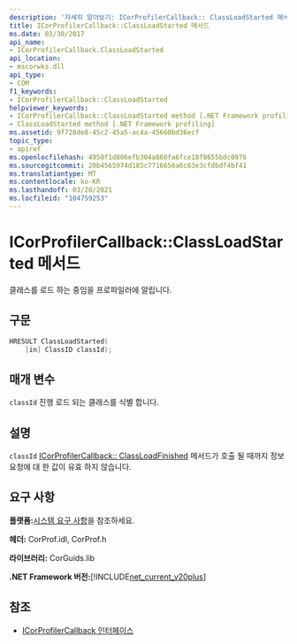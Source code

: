 ```yaml
---
description: '자세히 알아보기: ICorProfilerCallback:: ClassLoadStarted 메서드'
title: ICorProfilerCallback::ClassLoadStarted 메서드
ms.date: 03/30/2017
api_name:
- ICorProfilerCallback.ClassLoadStarted
api_location:
- mscorwks.dll
api_type:
- COM
f1_keywords:
- ICorProfilerCallback::ClassLoadStarted
helpviewer_keywords:
- ICorProfilerCallback::ClassLoadStarted method [.NET Framework profiling]
- ClassLoadStarted method [.NET Framework profiling]
ms.assetid: 9f728de8-45c2-45a5-ac4a-45660bd36ecf
topic_type:
- apiref
ms.openlocfilehash: 4950f1d806efb304a860fa6fce18f8655bdc0976
ms.sourcegitcommit: 20b4565974d185c7716656a6c63e3cfdbdf4bf41
ms.translationtype: MT
ms.contentlocale: ko-KR
ms.lasthandoff: 03/20/2021
ms.locfileid: "104759253"
---
```

# <a name="icorprofilercallbackclassloadstarted-method"></a>ICorProfilerCallback::ClassLoadStarted 메서드

클래스를 로드 하는 중임을 프로파일러에 알립니다.  
  
## <a name="syntax"></a>구문  
  
```cpp  
HRESULT ClassLoadStarted(  
    [in] ClassID classId);  
```  
  
## <a name="parameters"></a>매개 변수

`classId` 진행 로드 되는 클래스를 식별 합니다.

## <a name="remarks"></a>설명  

 `classId` [ICorProfilerCallback:: ClassLoadFinished](icorprofilercallback-classloadfinished-method.md) 메서드가 호출 될 때까지 정보 요청에 대 한 값이 유효 하지 않습니다.  
  
## <a name="requirements"></a>요구 사항  

 **플랫폼:**[시스템 요구 사항](../../get-started/system-requirements.md)을 참조하세요.  
  
 **헤더:** CorProf.idl, CorProf.h  
  
 **라이브러리:** CorGuids.lib  
  
 **.NET Framework 버전:**[!INCLUDE[net_current_v20plus](../../../../includes/net-current-v20plus-md.md)]  
  
## <a name="see-also"></a>참조

- [ICorProfilerCallback 인터페이스](icorprofilercallback-interface.md)

